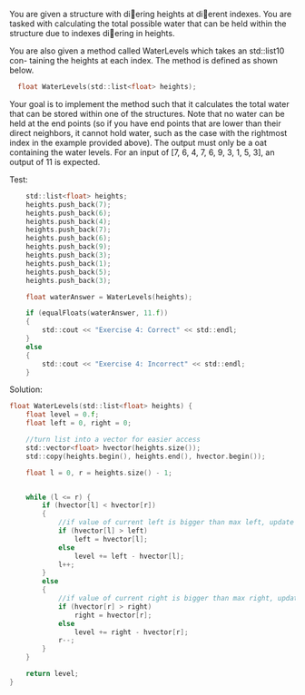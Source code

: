 You are given a structure with diering heights at dierent indexes. You are
tasked with calculating the total possible water that can be held within the
structure due to indexes diering in heights.

You are also given a method called WaterLevels which takes an std::list10 con-
taining the heights at each index. The method is defined as shown below.

```c
  float WaterLevels(std::list<float> heights);
 ```
 
 Your goal is to implement the method such that it calculates the total water
that can be stored within one of the structures. Note that no water can be held
at the end points (so if you have end points that are lower than their direct
neighbors, it cannot hold water, such as the case with the rightmost index in
the example provided above). The output must only be a 
oat containing the
water levels. For an input of [7, 6, 4, 7, 6, 9, 3, 1, 5, 3], an output of 11 is
expected.

Test:
```c
	std::list<float> heights;
	heights.push_back(7);
	heights.push_back(6);
	heights.push_back(4);
	heights.push_back(7);
	heights.push_back(6);
	heights.push_back(9);
	heights.push_back(3);
	heights.push_back(1);
	heights.push_back(5);
	heights.push_back(3);

	float waterAnswer = WaterLevels(heights);

	if (equalFloats(waterAnswer, 11.f))
	{
		std::cout << "Exercise 4: Correct" << std::endl;
	}
	else
	{
		std::cout << "Exercise 4: Incorrect" << std::endl;
	}
```

Solution:
```c
float WaterLevels(std::list<float> heights) {
	float level = 0.f;
	float left = 0, right = 0;

	//turn list into a vector for easier access
	std::vector<float> hvector(heights.size());
	std::copy(heights.begin(), heights.end(), hvector.begin());

	float l = 0, r = heights.size() - 1;


	while (l <= r) {
		if (hvector[l] < hvector[r])
		{
			//if value of current left is bigger than max left, update value else substract max left with current left and add it to total level.
			if (hvector[l] > left)
				left = hvector[l];
			else
				level += left - hvector[l];
			l++;
		}
		else
		{
			//if value of current right is bigger than max right, update value else substract max right with current right and add it to level.
			if (hvector[r] > right)
				right = hvector[r];
			else
				level += right - hvector[r];
			r--;
		}
	}

	return level;
}
```
